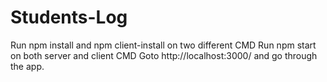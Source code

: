 # Students-Log
Run npm install and npm client-install on two different CMD
Run npm start on both server and client CMD
Goto http://localhost:3000/ and go through the app.
